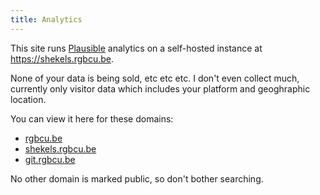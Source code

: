 ```yaml
---
title: Analytics
---
```


This site runs [Plausible](https://plausible.io/) analytics on a self-hosted
instance at <https://shekels.rgbcu.be>.

None of your data is being sold, etc etc etc. I don't even collect much,
currently only visitor data which includes your platform and geoghraphic
location.

You can view it here for these domains:

- [rgbcu.be](https://shekels.rgbcu.be/rgbcu.be)
- [shekels.rgbcu.be](https://shekels.rgbcu.be/shekels.rgbcu.be)
- [git.rgbcu.be](https://shekels.rgbcu.be/git.rgbcu.be)

No other domain is marked public, so don't bother searching.
